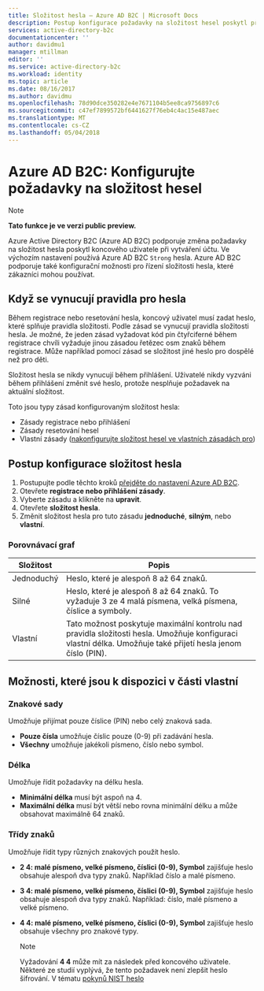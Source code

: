 ```yaml
---
title: Složitost hesla – Azure AD B2C | Microsoft Docs
description: Postup konfigurace požadavky na složitost hesel poskytl příjemce v Azure Active Directory B2C
services: active-directory-b2c
documentationcenter: ''
author: davidmu1
manager: mtillman
editor: ''
ms.service: active-directory-b2c
ms.workload: identity
ms.topic: article
ms.date: 08/16/2017
ms.author: davidmu
ms.openlocfilehash: 78d90dce350282e4e7671104b5ee8ca9756897c6
ms.sourcegitcommit: c47ef7899572bf6441627f76eb4c4ac15e487aec
ms.translationtype: MT
ms.contentlocale: cs-CZ
ms.lasthandoff: 05/04/2018
---
```

# <a name="azure-ad-b2c-configure-complexity-requirements-for-passwords"></a>Azure AD B2C: Konfigurujte požadavky na složitost hesel

> [!NOTE]
> **Tato funkce je ve verzi public preview.**

Azure Active Directory B2C (Azure AD B2C) podporuje změna požadavky na složitost hesla poskytl koncového uživatele při vytváření účtu.  Ve výchozím nastavení používá Azure AD B2C `Strong` hesla.  Azure AD B2C podporuje také konfigurační možnosti pro řízení složitosti hesla, které zákazníci mohou používat.

## <a name="when-password-rules-are-enforced"></a>Když se vynucují pravidla pro hesla

Během registrace nebo resetování hesla, koncový uživatel musí zadat heslo, které splňuje pravidla složitosti.  Podle zásad se vynucují pravidla složitosti hesla.  Je možné, že jeden zásad vyžadovat kód pin čtyřciferné během registrace chvíli vyžaduje jinou zásadou řetězec osm znaků během registrace.  Může například pomocí zásad se složitost jiné heslo pro dospělé než pro děti.

Složitost hesla se nikdy vynucují během přihlášení.  Uživatelé nikdy vyzváni během přihlášení změnit své heslo, protože nesplňuje požadavek na aktuální složitost.

Toto jsou typy zásad konfigurovaným složitost hesla:

* Zásady registrace nebo přihlášení
* Zásady resetování hesel
* Vlastní zásady ([nakonfigurujte složitost hesel ve vlastních zásadách pro](active-directory-b2c-reference-password-complexity-custom.md))

## <a name="how-to-configure-password-complexity"></a>Postup konfigurace složitost hesla

1. Postupujte podle těchto kroků [přejděte do nastavení Azure AD B2C](active-directory-b2c-app-registration.md#navigate-to-b2c-settings).
1. Otevřete **registrace nebo přihlášení zásady**.
1. Vyberte zásadu a klikněte na **upravit**.
1. Otevřete **složitost hesla**.
1. Změnit složitost hesla pro tuto zásadu **jednoduché**, **silným**, nebo **vlastní**.

### <a name="comparison-chart"></a>Porovnávací graf

| Složitost | Popis |
| --- | --- |
| Jednoduchý | Heslo, které je alespoň 8 až 64 znaků. |
| Silné | Heslo, které je alespoň 8 až 64 znaků. To vyžaduje 3 ze 4 malá písmena, velká písmena, číslice a symboly. |
| Vlastní | Tato možnost poskytuje maximální kontrolu nad pravidla složitosti hesla.  Umožňuje konfiguraci vlastní délka.  Umožňuje také přijetí hesla jenom číslo (PIN). |

## <a name="options-available-under-custom"></a>Možnosti, které jsou k dispozici v části vlastní

### <a name="character-set"></a>Znakové sady

Umožňuje přijímat pouze číslice (PIN) nebo celý znaková sada.

* **Pouze čísla** umožňuje číslic pouze (0-9) při zadávání hesla.
* **Všechny** umožňuje jakékoli písmeno, číslo nebo symbol.

### <a name="length"></a>Délka

Umožňuje řídit požadavky na délku hesla.

* **Minimální délka** musí být aspoň na 4.
* **Maximální délka** musí být větší nebo rovna minimální délku a může obsahovat maximálně 64 znaků.

### <a name="character-classes"></a>Třídy znaků

Umožňuje řídit typy různých znakových použít heslo.

* **2 4: malé písmeno, velké písmeno, číslici (0-9), Symbol** zajišťuje heslo obsahuje alespoň dva typy znaků. Například číslo a malé písmeno.
* **3 4: malé písmeno, velké písmeno, číslici (0-9), Symbol** zajišťuje heslo obsahuje alespoň dva typy znaků. Například: číslo, malé písmeno a velké písmeno.
* **4 4: malé písmeno, velké písmeno, číslici (0-9), Symbol** zajišťuje heslo obsahuje všechny pro znakové typy.

    > [!NOTE]
    > Vyžadování **4 4** může mít za následek před koncového uživatele. Některé ze studií vyplývá, že tento požadavek není zlepšit heslo šifrování. V tématu [pokynů NIST heslo](https://pages.nist.gov/800-63-3/sp800-63b.html#appA)
